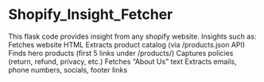 # Shopify_Insight_Fetcher
This flask code provides insight from any shopify website. 
Insights such as:
Fetches website HTML
Extracts product catalog (via /products.json API)
Finds hero products (first 5 links under /products/)
Captures policies (return, refund, privacy, etc.)
Fetches “About Us” text
Extracts emails, phone numbers, socials, footer links
